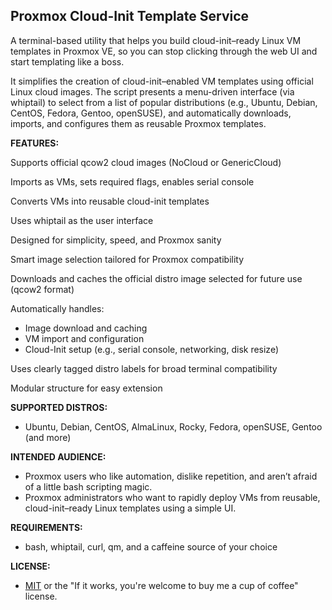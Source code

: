 <h2>Proxmox Cloud-Init Template Service</h2>

A terminal-based utility that helps you build cloud-init–ready Linux VM templates in Proxmox VE, so you can stop clicking through the web UI and start templating like a boss.

It simplifies the creation of cloud-init–enabled VM templates using official Linux cloud images. The script presents a menu-driven interface (via whiptail) to select from a list of popular distributions (e.g., Ubuntu, Debian, CentOS, Fedora, Gentoo, openSUSE), and automatically downloads, imports, and configures them as reusable Proxmox templates.
<p><b>FEATURES:</b></p>

Supports official qcow2 cloud images (NoCloud or GenericCloud)

Imports as VMs, sets required flags, enables serial console

Converts VMs into reusable cloud-init templates

Uses whiptail as the user interface

Designed for simplicity, speed, and Proxmox sanity

Smart image selection tailored for Proxmox compatibility

Downloads and caches the official distro image selected for future use (qcow2 format)

Automatically handles:
- Image download and caching
- VM import and configuration
- Cloud-Init setup (e.g., serial console, networking, disk resize)

Uses clearly tagged distro labels for broad terminal compatibility

Modular structure for easy extension

<b>SUPPORTED DISTROS:</b>
- Ubuntu, Debian, CentOS, AlmaLinux, Rocky, Fedora, openSUSE, Gentoo (and more)

<b>INTENDED AUDIENCE:</b>
- Proxmox users who like automation, dislike repetition, and aren’t afraid of a little bash scripting magic.
- Proxmox administrators who want to rapidly deploy VMs from reusable, cloud-init–ready Linux templates using a simple UI.

<b>REQUIREMENTS:</b>
- bash, whiptail, curl, qm, and a caffeine source of your choice

<b>LICENSE:</b>
- <a href="https://raw.githubusercontent.com/lcp2000/Proxmox/refs/heads/Licensing/MIT%20LICENSE">MIT</a> or the "If it works, you're welcome to buy me a cup of coffee" license.

